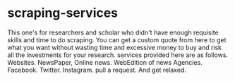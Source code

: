 # scraping-services
This one's for researchers and scholar who didn't have enough requisite skills and time to do scraping.
You can get a custom quote from here to get what you want without wasting time and excessive money to buy and risk all the investments for your research.
services provided here are as follows.
Websites. NewsPaper, Online news. WebEdition of news Agencies. Facebook. Twitter. Instagram.
pull a request. And get relaxed.


